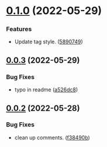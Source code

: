 # [0.1.0](https://github.com/hisea/logseq-ozean-theme/compare/v0.0.3...v0.1.0) (2022-05-29)


### Features

* Update tag style. ([5890749](https://github.com/hisea/logseq-ozean-theme/commit/5890749e19e4cb3e10d7c44d46cc4ac91aca2915))

## [0.0.3](https://github.com/hisea/logseq-ozean-theme/compare/v0.0.2...v0.0.3) (2022-05-29)


### Bug Fixes

* typo in readme ([a526dc8](https://github.com/hisea/logseq-ozean-theme/commit/a526dc820047ea7d927300fadd6fc718c92520f0))

## [0.0.2](https://github.com/hisea/logseq-ozean-theme/compare/v0.0.1...v0.0.2) (2022-05-28)


### Bug Fixes

* clean up comments. ([f38490b](https://github.com/hisea/logseq-ozean-theme/commit/f38490b350ef886f8116656df361f5d14f000250))
